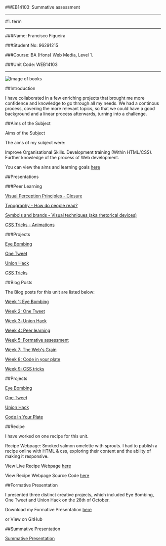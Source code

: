 #WEB14103: Summative assessment 
_______ 

#1. term
_______

###Name: Francisco Figueira

###Student No: 96291215

###Course: BA (Hons) Web Media, Level 1.

###Unit Code: WEB14103

____

![Image of books](https://images.unsplash.com/photo-1443140570159-279cf334cf24?ixlib=rb-0.3.5&q=80&fm=jpg&crop=entropy&s=8aaf7f1447874a5ad9749677be76be06)


##Introduction

I have collaborated in a few enriching projects that brought me more confidence and knowledge to go through all my needs. We had a continous process, covering the more relevant topics, so that we could have a good background and a linear process afterwards, turning into a challenge.

##Aims of the Subject

Aims of the Subject

The aims of my subject were:

Improve Organisational Skills.
Development training (Within HTML/CSS).
Further knowledge of the process of Web development.

You can view the aims and learning goals [here](https://docs.google.com/presentation/d/1RSD8o6qM_OTrXx23zHZ3gtA6zNwOf8I62aIMZIbgn20/edit?usp=sharing)

##Presentations 

###Peer Learning

[Visual Perception Principles - Closure](https://docs.google.com/presentation/d/1OccQfcOrRVaLrpoQ9eQ7huuaBAaAaH4HgKMISXiHwO4/edit?usp=sharing)

[Typography - How do people read?](https://docs.google.com/presentation/d/1RSD8o6qM_OTrXx23zHZ3gtA6zNwOf8I62aIMZIbgn20/edit?usp=sharing)

[Symbols and brands - Visual techniques (aka rhetorical devices)](https://github.com/FranciscoJosh/2EyeBombing) 

[CSS Tricks - Animations](https://docs.google.com/presentation/d/1RSD8o6qM_OTrXx23zHZ3gtA6zNwOf8I62aIMZIbgn20/edit?usp=sharing)

###Projects

[Eye Bombing](https://docs.google.com/presentation/d/1J2y2iSBHq2a5tXPwgbuH5yduQGyeH_jOa_bUPvlok-Y/edit?usp=sharing)

[One Tweet](https://docs.google.com/presentation/d/1avoodfeg_D-RjQF6UhyiDCRkM5ROpK6k9vv6BwmKsbw/edit)

[Union Hack](https://docs.google.com/presentation/d/1Q1vsAOnbuVgOhJSAN2ozClrIlNomcbUawvmPiMSoyzk/edit?usp=sharing)

[CSS Tricks](https://docs.google.com/presentation/d/1Q1vsAOnbuVgOhJSAN2ozClrIlNomcbUawvmPiMSoyzk/edit?usp=sharing)


##Blog Posts

The Blog posts for this unit are listed below:

[Week 1: Eye Bombing](https://slack-files.com/T048GKJS4-F0FGS7882-b5d6273da8)

[Week 2: One Tweet](https://slack-files.com/T048GKJS4-F0FGM930V-ac8491ed2c)

[Week 3: Union Hack](https://slack-files.com/T048GKJS4-F0FGSPESC-75040c505f)

[Week 4: Peer learning](https://slack-files.com/T048GKJS4-F0FGSPQJZ-500ff924d7)

[Week 5: Formative assessment](https://slack-files.com/T048GKJS4-F0FGRM2UR-acfbf10844)

[Week 7: The Web's Grain](https://slack-files.com/T048GKJS4-F0FGN344D-94c19fed66)

[Week 8: Code in your plate](https://slack-files.com/T048GKJS4-F0FGWS1B2-1c1a142e24)

[Week 9: CSS tricks](https://slack-files.com/T048GKJS4-F0FGN3VHT-ef92fc1a4c)

##Projects

[Eye Bombing](https://github.com/FranciscoJosh/2EyeBombing)

[One Tweet](https://github.com/itsfranhere/OneTweet)

[Union Hack](https://github.com/itsfranhere/UnionHack)

[Code In Your Plate](https://github.com/itsfranhere/CodeInYourPlate)

##Recipe

I have worked on one recipe for this unit.

Recipe Webpage: Smoked salmon omelette with sprouts. I had to publish a recipe online with HTML & css, exploring their content and the ability of making it responsive.

View Live Recipe Webpage [here](http://itsfranhere.github.io/CodeInYourPlate/)

View Recipe Webpage Source Code [here](https://github.com/itsfranhere/CodeInYourPlate/tree/gh-pages)

##Formative Presentation

I presented three distinct creative projects, which included Eye Bombing, One Tweet and Union Hack on the 28th of October.

Download my Formative Presentation [here](Closure.pdf)

or View on GitHub

##Summative Presentation

[Summative Presentation](https://docs.google.com/presentation/d/1RSD8o6qM_OTrXx23zHZ3gtA6zNwOf8I62aIMZIbgn20/edit?usp=sharing)